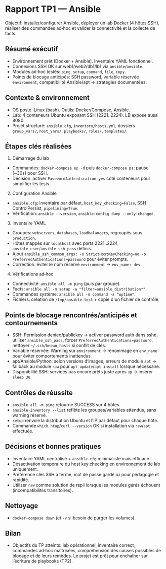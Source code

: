 # Rapport TP1 — Ansible

Objectif: installer/configurer Ansible, déployer un lab Docker (4 hôtes SSH), réaliser des commandes ad‑hoc et valider la connectivité et la collecte de facts.

## Résumé exécutif
- Environnement prêt (Docker + Ansible). Inventaire YAML fonctionnel.
- Connexions SSH OK sur web1/web2/db1/lb1 via `ansible`/`ansible`.
- Modules ad‑hoc testés: `ping`, `setup`, `command`, `file`, `copy`.
- Points de blocage anticipés: SSH password, variable réservée `environment`, compatibilité Ansible/apt → stratégies documentées.

## Contexte & environnement
- OS poste: Linux (bash). Outils: Docker/Compose, Ansible.
- Lab: 4 conteneurs Ubuntu exposant SSH (2221..2224). LB expose aussi 8080.
- Projet structuré: `ansible.cfg`, `inventory/hosts.yml`, dossiers `group_vars/`, `host_vars/`, `playbooks/`, `roles/`, `templates/`.

## Étapes clés réalisées
1) Démarrage du lab
- Commandes: `docker-compose up -d` puis `docker-compose ps`; pause (~30s) pour SSH.
- Décision: activer `PasswordAuthentication yes` côté conteneurs pour simplifier les tests.

2) Configuration Ansible
- `ansible.cfg`: inventaire par défaut, `host_key_checking=False`, SSH ControlPersist, `pipelining=True`.
- Vérification: `ansible --version`, `ansible-config dump --only-changed`.

3) Inventaire YAML
- Groupes: `webservers`, `databases`, `loadbalancers`, regroupés sous `production`.
- Hôtes mappés sur `localhost` avec ports 2221..2224, `ansible_user`/`ansible_ssh_pass` définis.
- Ajout `ansible_ssh_common_args: -o StrictHostKeyChecking=no -o PreferredAuthentications=password` pour éviter prompts.
- Correction: éviter le nom réservé `environment` → `env_name: dev`.

4) Vérifications ad‑hoc
- Connectivité: `ansible all -m ping` (puis par groupe).
- Facts: `ansible all -m setup -a "filter=ansible_distribution*"`.
- Commandes système: `ansible all -m command -a "uptime"`.
- Fichiers: création de `/tmp/ansible-test` + copie d'un fichier de contrôle.

## Points de blocage rencontrés/anticipés et contournements
- SSH: Permission denied/publickey → activer password auth dans sshd, utiliser `ansible_ssh_pass`, forcer `PreferredAuthentications=password`, nettoyer `~/.ssh/known_hosts` si conflit de clés.
- Variable réservée: Warning sur `environment` → renommage en `env_name` pour éviter comportements inattendus.
- apt/Ansible/Python: selon versions d’images, erreurs de module `apt` → fallback au module `raw` pour `apt update`/`apt install` lorsque nécessaire.
- Disponibilité SSH: services pas encore prêts juste après `up` → insérer `sleep 30`.

## Contrôles de réussite
- `ansible all -m ping` retourne SUCCESS sur 4 hôtes.
- `ansible-inventory --list` reflète les groupes/variables attendus, sans warning réservé.
- `setup` renvoie la distribution Ubuntu et l’IP par défaut pour chaque hôte.
- Commande `which htop`/`curl --version` OK si installation via `raw`/`apt` effectuée.

## Décisions et bonnes pratiques
- Inventaire YAML centralisé + `ansible.cfg` minimaliste mais efficace.
- Désactivation temporaire du host key checking en environnement de lab uniquement.
- Préférence clés SSH à terme; mot de passe gardé ici pour pédagogie et rapidité.
- Utiliser `raw` comme solution de repli lorsque les modules gérés échouent (incompatibilités transitoires).

## Nettoyage
- `docker-compose down` (et `-v` si besoin de purger les volumes).

## Bilan
- Objectifs du TP atteints: lab opérationnel, inventaire correct, commandes ad‑hoc maîtrisées, compréhension des causes possibles de blocage et de leurs remèdes. Le projet est prêt pour enchaîner sur l’écriture de playbooks (TP2).
